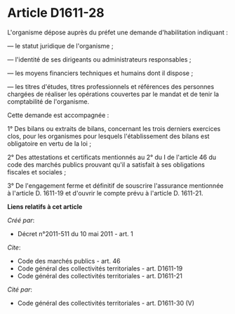 # Article D1611-28

L'organisme dépose auprès du préfet une demande d'habilitation indiquant : 

― le statut juridique de l'organisme ; 

― l'identité de ses dirigeants ou administrateurs responsables ; 

― les moyens financiers techniques et humains dont il dispose ; 

― les titres d'études, titres professionnels et références des personnes chargées de réaliser les opérations couvertes par le
mandat et de tenir la comptabilité de l'organisme. 

Cette demande est accompagnée : 

1° Des bilans ou extraits de bilans, concernant les trois derniers exercices clos, pour les organismes pour lesquels
l'établissement des bilans est obligatoire en vertu de la loi ; 

2° Des attestations et certificats mentionnés au 2° du I de l'article 46 du code des marchés publics prouvant qu'il a
satisfait à ses obligations fiscales et sociales ; 

3° De l'engagement ferme et définitif de souscrire l'assurance mentionnée à l'article D. 1611-19 et d'ouvrir le compte prévu
à l'article D. 1611-21.

**Liens relatifs à cet article**

_Créé par_:

  - Décret n°2011-511 du 10 mai 2011 - art. 1

_Cite_:

  - Code des marchés publics - art. 46
  - Code général des collectivités territoriales - art. D1611-19
  - Code général des collectivités territoriales - art. D1611-21

_Cité par_:

  - Code général des collectivités territoriales - art. D1611-30 (V)
